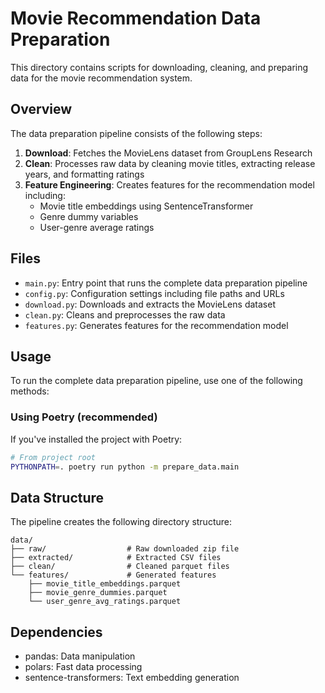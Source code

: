 # Movie Recommendation Data Preparation

This directory contains scripts for downloading, cleaning, and preparing data for the movie recommendation system.

## Overview

The data preparation pipeline consists of the following steps:

1. **Download**: Fetches the MovieLens dataset from GroupLens Research
2. **Clean**: Processes raw data by cleaning movie titles, extracting release years, and formatting ratings
3. **Feature Engineering**: Creates features for the recommendation model including:
   - Movie title embeddings using SentenceTransformer
   - Genre dummy variables
   - User-genre average ratings

## Files

- `main.py`: Entry point that runs the complete data preparation pipeline
- `config.py`: Configuration settings including file paths and URLs
- `download.py`: Downloads and extracts the MovieLens dataset
- `clean.py`: Cleans and preprocesses the raw data
- `features.py`: Generates features for the recommendation model

## Usage

To run the complete data preparation pipeline, use one of the following methods:

### Using Poetry (recommended)

If you've installed the project with Poetry:

```bash
# From project root
PYTHONPATH=. poetry run python -m prepare_data.main
```

## Data Structure

The pipeline creates the following directory structure:

```
data/
├── raw/                  # Raw downloaded zip file
├── extracted/            # Extracted CSV files
├── clean/                # Cleaned parquet files
└── features/             # Generated features
    ├── movie_title_embeddings.parquet
    ├── movie_genre_dummies.parquet
    └── user_genre_avg_ratings.parquet
```

## Dependencies

- pandas: Data manipulation
- polars: Fast data processing
- sentence-transformers: Text embedding generation 
